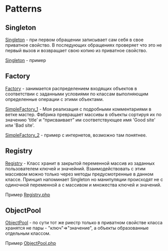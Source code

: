 # Patterns

## Singleton
 
<a href="https://github.com/Evg-qwerty/Patterns/tree/master/Singleton">Singleton</a> - при первом обращении записывает сам себя в свое приватное свойство. В последующих обращениях проверяет что это не первый вызов и возвращает свою копию из приватное свойство.

<a href="https://github.com/Evg-qwerty/Patterns/blob/master/Singleton/singleton_1.php">Singleton</a> - пример

## Factory

<a href="https://github.com/Evg-qwerty/Patterns/tree/master/Factory">Factory</a>  - занимается распределением входящих объектов в соответствии с заданными условиями по классам выполняющим определенные операции с этими объектами. 

<a href="https://github.com/Evg-qwerty/Patterns/blob/master/Factory/SimpleFactory_1.php">SimpleFactory_1</a> - Моя реализация с подробными комментариями в ветке мастер. Фвбрика превращает массивы в объекты сортируя их по значению ’title’ и “присваивает” им соответствующее имя 'Good site' или 'Bad site'. 

<a href="https://github.com/Evg-qwerty/Patterns/blob/master/Factory/SimpleFactory_2.php">SimpleFactory_2</a> - пример с интернетов, возможно там понятнее.

## Registry

<a href="https://github.com/Evg-qwerty/Patterns/tree/master/Registry">Registry</a> - Класс хранит в закрытой переменной массив из заданных пользователем ключей и значейний. Взаимодействовать с этим массивом можно только через методы предусмотренные в данном классе. Принцип напоминает Singleton но манипуляции происходят не с одиночной переменной а с массивом и множества ключей и значений.

Пример <a href="https://github.com/Evg-qwerty/Patterns/blob/master/Registry/Registry.php">Registry.php</a> 

## ObjectPool

<a href="">ObjectPool</a> - по сути тот же риестр только в приватном свойстве класса хранятся не пары - "ключ"=>"значение", а объекты образованные  отдельным классом.

Пример <a href="">ObjectPool.php</a> 